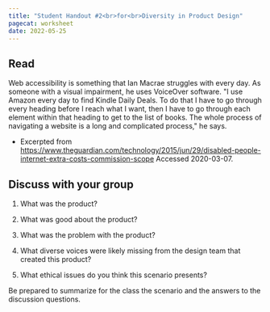 ```yaml
---
title: "Student Handout #2<br>for<br>Diversity in Product Design"
pagecat: worksheet 
date: 2022-05-25
---
```


## Read

Web accessibility is something that Ian Macrae struggles with every day. As
someone with a visual impairment, he uses VoiceOver software. "I use Amazon
every day to find Kindle Daily Deals. To do that I have to go through every
heading before I reach what I want, then I have to go through each element
within that heading to get to the list of books. The whole process of navigating
a website is a long and complicated process," he says.

* Excerpted from <https://www.theguardian.com/technology/2015/jun/29/disabled-people-internet-extra-costs-commission-scope>   Accessed 2020-03-07.

## Discuss with your group

1. What was the product?
2. What was good about the product?
3. What was the problem with the product?
4. What diverse voices were likely missing from the design team that created this product?

5. What ethical issues do you think this scenario presents?

<!-- Violate a virtue (based on virtue ethics) -->
<!-- Violate a rule for a company or society (based on deontology ethical framework) -->
<!-- Not the best for the most number of people (based on utilitarianism ethical framework) -->

Be prepared to summarize for the class the scenario and the answers to the discussion questions.

